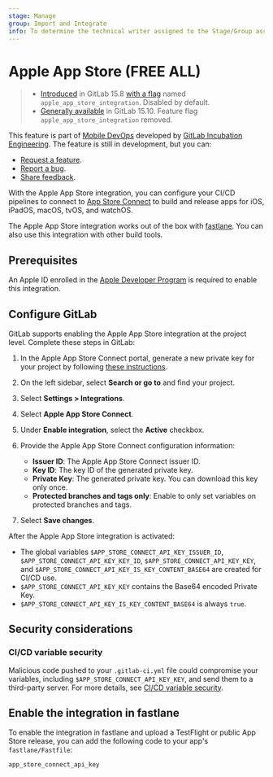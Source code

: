 ```yaml
---
stage: Manage
group: Import and Integrate
info: To determine the technical writer assigned to the Stage/Group associated with this page, see https://about.gitlab.com/handbook/product/ux/technical-writing/#assignments
---
```


# Apple App Store **(FREE ALL)**

> - [Introduced](https://gitlab.com/gitlab-org/gitlab/-/merge_requests/104888) in GitLab 15.8 [with a flag](../../../administration/feature_flags.md) named `apple_app_store_integration`. Disabled by default.
> - [Generally available](https://gitlab.com/gitlab-org/gitlab/-/issues/385335) in GitLab 15.10. Feature flag `apple_app_store_integration` removed.

This feature is part of [Mobile DevOps](../../../ci/mobile_devops.md) developed by [GitLab Incubation Engineering](https://about.gitlab.com/handbook/engineering/incubation/).
The feature is still in development, but you can:

- [Request a feature](https://gitlab.com/gitlab-org/incubation-engineering/mobile-devops/feedback/-/issues/new?issuable_template=feature_request).
- [Report a bug](https://gitlab.com/gitlab-org/incubation-engineering/mobile-devops/feedback/-/issues/new?issuable_template=report_bug).
- [Share feedback](https://gitlab.com/gitlab-org/incubation-engineering/mobile-devops/feedback/-/issues/new?issuable_template=general_feedback).

With the Apple App Store integration, you can configure your CI/CD pipelines to connect to [App Store Connect](https://appstoreconnect.apple.com) to build and release apps for iOS, iPadOS, macOS, tvOS, and watchOS.

The Apple App Store integration works out of the box with [fastlane](https://fastlane.tools/). You can also use this integration with other build tools.

## Prerequisites

An Apple ID enrolled in the [Apple Developer Program](https://developer.apple.com/programs/enroll/) is required to enable this integration.

## Configure GitLab

GitLab supports enabling the Apple App Store integration at the project level. Complete these steps in GitLab:

1. In the Apple App Store Connect portal, generate a new private key for your project by following [these instructions](https://developer.apple.com/documentation/appstoreconnectapi/creating_api_keys_for_app_store_connect_api).
1. On the left sidebar, select **Search or go to** and find your project.
1. Select **Settings > Integrations**.
1. Select **Apple App Store Connect**.
1. Under **Enable integration**, select the **Active** checkbox.
1. Provide the Apple App Store Connect configuration information:
   - **Issuer ID**: The Apple App Store Connect issuer ID.
   - **Key ID**: The key ID of the generated private key.
   - **Private Key**: The generated private key. You can download this key only once.
   - **Protected branches and tags only**: Enable to only set variables on protected branches and tags.

1. Select **Save changes**.

After the Apple App Store integration is activated:

- The global variables `$APP_STORE_CONNECT_API_KEY_ISSUER_ID`, `$APP_STORE_CONNECT_API_KEY_KEY_ID`, `$APP_STORE_CONNECT_API_KEY_KEY`, and `$APP_STORE_CONNECT_API_KEY_IS_KEY_CONTENT_BASE64` are created for CI/CD use.
- `$APP_STORE_CONNECT_API_KEY_KEY` contains the Base64 encoded Private Key.
- `$APP_STORE_CONNECT_API_KEY_IS_KEY_CONTENT_BASE64` is always `true`.

## Security considerations

### CI/CD variable security

Malicious code pushed to your `.gitlab-ci.yml` file could compromise your variables, including
`$APP_STORE_CONNECT_API_KEY_KEY`, and send them to a third-party server. For more details, see
[CI/CD variable security](../../../ci/variables/index.md#cicd-variable-security).

## Enable the integration in fastlane

To enable the integration in fastlane and upload a TestFlight or public App Store release, you can add the following code to your app's `fastlane/Fastfile`:

```ruby
app_store_connect_api_key
```
